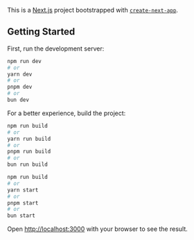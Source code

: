 This is a [Next.js](https://nextjs.org) project bootstrapped with [`create-next-app`](https://nextjs.org/docs/app/api-reference/cli/create-next-app).

## Getting Started

First, run the development server:

```bash
npm run dev
# or
yarn dev
# or
pnpm dev
# or
bun dev
```

For a better experience, build the project:

```bash
npm run build
# or
yarn run build
# or
pnpm run build
# or
bun run build
```

```bash
npm run build
# or
yarn start
# or
pnpm start
# or
bun start
```

Open [http://localhost:3000](http://localhost:3000) with your browser to see the result.
